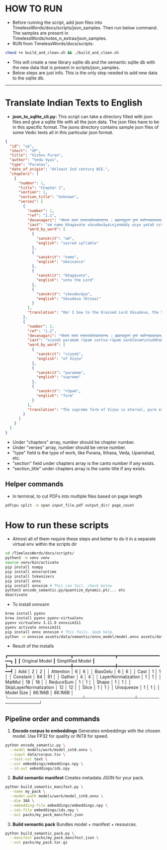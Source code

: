 # HOW TO RUN
* Before running the script, add json files into TimelessWords/docs/scripts/json_samples. Then run below command. The samples are present in TimelessWords/notes_n_extras/json_samples.
* RUN from TimelessWords/docs/scripts: 
```bash
chmod +x build_and_clean.sh && ./build_and_clean.sh
```
* This will create a new library sqlite db and the semantic sqlite db with the new data that is present in scripts/json_samples. 
* Below steps are just info. This is the only step needed to add new data to the sqlite db.

---

# Translate Indian Texts to English

* **json_to_sqlite_cli.py:** This script can take a directory filled with json files and give a sqlite file with all the json data. The json files have to be in this specific format. The jsons directory contains sample json files of some Vedic texts all in this particular json format.

```json
{
  "id": "vp",
  "short": "VP",
  "title": "Vishnu Puran",
  "author": "Veda Vyas",
  "type": "Puranas",
  "date_of_origin": "Atleast 2nd century BCE.",
  "chapters": [
    {
      "number": 1,
      "title": "Chapter 1",
      "section": 1,
      "section_title": "Unknown",
      "verses": [
        {
          "number": 1,
          "ref": "1.1",
          "devanagari": "श्रोतव्यं सततं तस्मात्सर्वपापप्रणाशनम् । ब्रह्माण्डपुराणं पुण्यं सर्वानन्दप्रदायकम् ॥ १० ॥",
          "iast": "oṁ namo bhagavate vāsudevāya\njanmādy asya yataḥ sṛṣṭi-sthiti-layāḥ\nsatyasya jñānānandasya brahmaṇaḥ\nparamātmanaḥ",
          "word_by_word": [
            {
              "sanskrit": "oṁ",
              "english": "sacred syllable"
            },
            {
              "sanskrit": "namo",
              "english": "obeisance"
            },
            {
              "sanskrit": "bhagavate",
              "english": "unto the Lord"
            },
            {
              "sanskrit": "vāsudevāya",
              "english": "Vāsudeva (Kṛṣṇa)"
            }
          ],
          "translation": "Om! I bow to the blessed Lord Vāsudeva, the Supreme Self, from whom arise creation, preservation, and dissolution, who is truth, knowledge, and bliss."
        },
        {
          "number": 2,
          "ref": "1.2",
          "devanagari": "श्रोतव्यं सततं तस्मात्सर्वपापप्रणाशनम् । ब्रह्माण्डपुराणं पुण्यं सर्वानन्दप्रदायकम् ॥ १० ॥",
          "iast": "viṣṇoḥ paramaṁ rūpaṁ sattva-rūpaṁ sanātanam\nśuddhaṁ sac-cid-ānandaṁ yad brahma paramaṁ viduḥ",
          "word_by_word": [
            {
              "sanskrit": "viṣṇoḥ",
              "english": "of Viṣṇu"
            },
            {
              "sanskrit": "paramam",
              "english": "supreme"
            },
            {
              "sanskrit": "rūpam",
              "english": "form"
            }
          ],
          "translation": "The supreme form of Viṣṇu is eternal, pure existence-consciousness-bliss, composed of sattva, which the wise know as the highest Brahman."
        }
      ]
    }
  ]
}
```

* Under "chapters" array, number should be chapter number.
* Under "verses" array, number should be verse number.
* "type" field is the type of work, like Purana, Itihasa, Veda, Upanishad, etc.
* "section" field under chapters array is the canto number if any exists.
* "section_title" under chapters array is the canto title if any exists.


## Helper commands
* In terminal, to cut PDFs into multiple files based on page length
```bash
pdfcpu split -m span input_file.pdf output_dir/ page_count
```

# How to run these scripts
* Almost all of them require these steps and better to do it in a separate virtual env within the scripts dir
```bash
cd /TimelessWords/docs/scripts/
python3 -m venv venv
source venv/bin/activate
pip install numpy
pip install onnxruntime
pip install tokenizers
pip install onnx
pip install onnxsim # This can fail. check below
python3 encode_semantic.py/quantize_dynamic.pt/... etc
deactivate
```

* To install onnxsim
```bash
brew install pyenv
brew install pyenv pyenv-virtualenv
pyenv virtualenv 3.11.9 onnxsim311
pyenv activate onnxsim311
pip install onnx onnxsim # This fails. Seek help.
python -m onnxsim assets/data/semantic/onnx_model/model.onnx assets/data/semantic/onnx_model/model_simplified.onnx
```

* Result of the installs

┏━━━━━━━━━━━━━━━━━━━━━━━━┳━━━━━━━━━━━━━━━━┳━━━━━━━━━━━━━━━━━━┓
┃                        ┃ Original Model ┃ Simplified Model ┃
┡━━━━━━━━━━━━━━━━━━━━━━━━╇━━━━━━━━━━━━━━━━╇━━━━━━━━━━━━━━━━━━┩
│ Add                    │ 2              │ 2                │
│ Attention              │ 6              │ 6                │
│ BiasGelu               │ 6              │ 6                │
│ Cast                   │ 1              │ 1                │
│ Constant               │ 84             │ 81               │
│ Gather                 │ 4              │ 4                │
│ LayerNormalization     │ 1              │ 1                │
│ MatMul                 │ 18             │ 18               │
│ ReduceSum              │ 1              │ 1                │
│ Shape                  │ 1              │ 1                │
│ SkipLayerNormalization │ 12             │ 12               │
│ Slice                  │ 1              │ 1                │
│ Unsqueeze              │ 1              │ 1                │
│ Model Size             │ 86.1MiB        │ 86.1MiB          │
└────────────────────────┴────────────────┴──────────────────┘

## Pipeline order and commands

1. **Encode corpus to embeddings**
   Generates embeddings with the chosen model. Use FP32 for quality or INT8 for speed.

```bash
python encode_semantic.py \
  --model models/work/model_int8.onnx \
  --input data/corpus.tsv \
  --text-col text \
  --out embeddings/embeddings.npy \
  --id-out embeddings/ids.npy
```

2. **Build semantic manifest**
    Creates metadata JSON for your pack.

```bash
python build_semantic_manifest.py \
  --name my_pack \
  --model-path models/work/model_int8.onnx \
  --dim 384 \
  --embedding-file embeddings/embeddings.npy \
  --ids-file embeddings/ids.npy \
  --out packs/my_pack_manifest.json
```

3. **Build semantic pack**
    Bundles model + manifest + resources.

```bash
python build_semantic_pack.py \
  --manifest packs/my_pack_manifest.json \
  --out packs/my_pack.tar.gz
```
